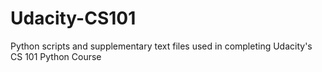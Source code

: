 # Udacity-CS101
Python scripts and supplementary text files used in completing Udacity's CS 101 Python Course 
